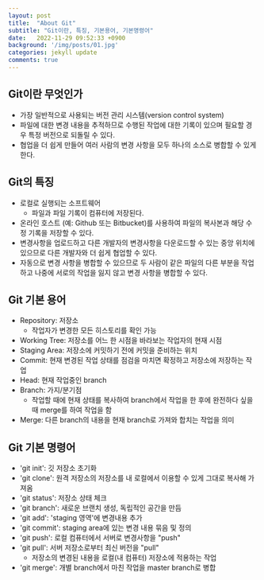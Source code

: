 ```yaml
---
layout: post
title:  "About Git"
subtitle: "Git이란, 특징, 기본용어, 기본명령어"
date:   2022-11-29 09:52:33 +0900
background: '/img/posts/01.jpg'
categories: jekyll update
comments: true
---
```


## Git이란 무엇인가

- 가장 일반적으로 사용되는 버전 관리 시스템(version control system)
- 파일에 대한 변경 내용을 추적하므로 수행된 작업에 대한 기록이 있으며 필요할 경우 특정 버전으로 되돌릴 수 있다.
- 협업을 더 쉽게 만들어 여러 사람의 변경 사항을 모두 하나의 소스로 병합할 수 있게 한다.

## Git의 특징

- 로컬로 실행되는 소프트웨어
    - 파일과 파일 기록이 컴퓨터에 저장된다.
- 온라인 호스트 (예: Github 또는 Bitbucket)를 사용하여 파일의 복사본과 해당 수정 기록을 저장할 수 있다.
- 변경사항을 업로드하고 다른 개발자의 변경사항을 다운로드할 수 있는 중앙 위치에 있으므로 다른 개발자와 더 쉽게 협업할 수 있다.
- 자동으로 변경 사항을 병합할 수 있으므로 두 사람이 같은 파일의 다른 부분을 작업하고 나중에 서로의 작업을 잃지 않고 변경 사항을 병합할 수 있다.

## Git 기본 용어
 
- Repository: 저장소
    - 작업자가 변경한 모든 히스토리를 확인 가능
- Working Tree: 저장소를 어느 한 시점을 바라보는 작업자의 현재 시점
- Staging Area: 저장소에 커밋하기 전에 커밋을 준비하는 위치
- Commit: 현재 변경된 작업 상태를 점검을 마치면 확정하고 저장소에 저장하는 작업
- Head: 현재 작업중인 branch
- Branch: 가지/분기점
    - 작업할 때에 현재 상태를 복사하여 branch에서 작업을 한 후에 완전하다 싶을 때 merge를 하여 작업을 함
- Merge: 다른 branch의 내용을 현재 branch로 가져와 합치는 작업을 의미
 
## Git 기본 명령어
 
- 'git init': 깃 저장소 초기화
- 'git clone': 원격 저장소의 저장소를 내 로컬에서 이용할 수 있게 그대로 복사해 가져옴
- 'git status': 저장소 상태 체크
- 'git branch': 새로운 브랜치 생성, 독립적인 공간을 만듬
- 'git add': 'staging 영역'에 변경내용 추가
- 'git commit': staging area에 있는 변경 내용 묶음 및 정의
- 'git push': 로컬 컴퓨터에서 서버로 변경사항을 "push"
- 'git pull': 서버 저장소로부터 최신 버전을 "pull"
    - 저장소의 변경된 내용을 로컬(내 컴퓨터) 저장소에 적용하는 작업
- 'git merge': 개별 branch에서 마친 작업을 master branch로 병합
